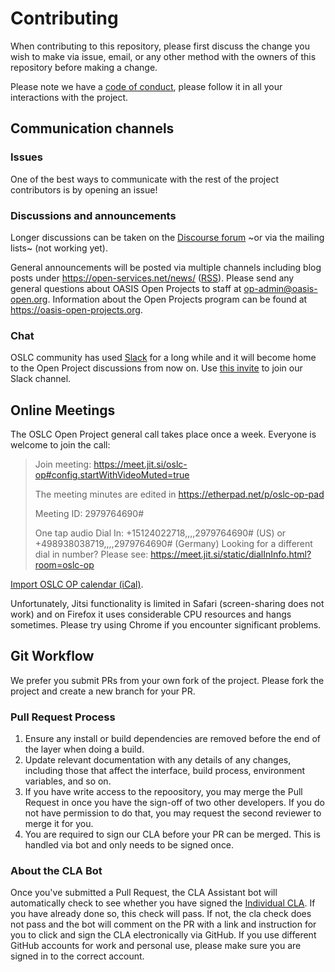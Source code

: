 # Contributing

When contributing to this repository, please first discuss the change you wish to make via issue, email, or any other method with the owners of this repository before making a change.

Please note we have a [code of conduct](/CODE_OF_CONDUCT.md), please follow it in all your interactions with the project.

## Communication channels

### Issues

One of the best ways to communicate with the rest of the project contributors is by opening an issue!

### Discussions and announcements

Longer discussions can be taken on the [Discourse forum](https://forum.open-services.net/c/oslc-op) ~or via the mailing lists~ (not working yet).

General announcements will be posted via multiple channels including blog posts under https://open-services.net/news/ ([RSS](https://open-services.net/index.xml)). Please send any general questions about OASIS Open Projects to staff at op-admin@oasis-open.org. Information about the Open Projects program can be found at https://oasis-open-projects.org.

### Chat

OSLC community has used [Slack](https://oslc-op.slack.com) for a long while and it will become home to the Open Project discussions from now on. Use [this invite](https://join.slack.com/t/oslc-op/shared_invite/enQtNjY2MjI4ODMzNDkzLWE2ODdhZjU4Y2I1NjJkMTlmYTU3NzJiM2QyNmE4MjEyNWI0NmE3MTM1N2E4ZjcwYmVkNDA2N2M3ZjU1YzI2OTE) to join our Slack channel.

## Online Meetings

The OSLC Open Project general call takes place once a week. Everyone is welcome to join the call:

> Join meeting: https://meet.jit.si/oslc-op#config.startWithVideoMuted=true
>
> The meeting minutes are edited in https://etherpad.net/p/oslc-op-pad
>
> Meeting ID: 2979764690#
>
> One tap audio Dial In: +15124022718,,,,2979764690# (US) or +498938038719,,,,2979764690# (Germany)
> Looking for a different dial in number? Please see: https://meet.jit.si/static/dialInInfo.html?room=oslc-op

[Import OSLC OP calendar (iCal)](https://calendar.google.com/calendar/ical/402ele94dt2vc494bg9a5a422s%40group.calendar.google.com/public/basic.ics).

Unfortunately, Jitsi functionality is limited in Safari (screen-sharing does not work) and on Firefox it uses considerable CPU resources and hangs sometimes. Please try using Chrome if you encounter significant problems.

## Git Workflow

We prefer you submit PRs from your own fork of the project. Please fork the project and create a new branch for your PR.

### Pull Request Process

1. Ensure any install or build dependencies are removed before the end of the layer when doing a
   build.
2. Update relevant documentation with any details of any changes, including those that affect the interface, build process, environment variables, and so on.
3. If you have write access to the repoository, you may merge the Pull Request in once you have the sign-off of two other developers. If you do not have permission to do that, you may request the second reviewer to merge it for you.
4. You are required to sign our CLA before your PR can be merged. This is handled via bot and only needs to be signed once.

### About the CLA Bot
Once you've submitted a Pull Request, the CLA Assistant bot will automatically check to see whether you have signed the [Individual CLA](https://github.com/oasis-open-projects/documentation/blob/master/policy/clas-and-special-covenant.md). If you have already done so, this check will pass. If not, the cla check does not pass and the bot will comment on the PR with a link and instruction for you to click and sign the CLA electronically via GitHub. If you use different GitHub accounts for work and personal use, please make sure you are signed in to the correct account.

